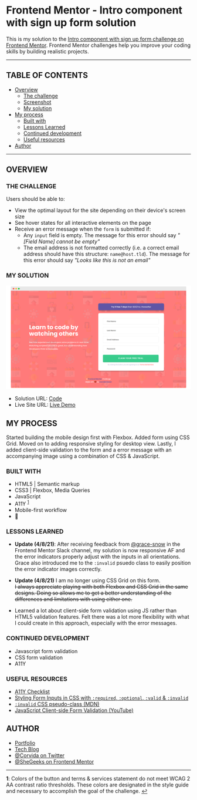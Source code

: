 # Frontend Mentor - Intro component with sign up form solution

This is my solution to the [Intro component with sign up form challenge on Frontend Mentor](https://www.frontendmentor.io/challenges/intro-component-with-signup-form-5cf91bd49edda32581d28fd1). Frontend Mentor challenges help you improve your coding skills by building realistic projects.

---

## TABLE OF CONTENTS

- [Overview](#overview)
  - [The challenge](#the-challenge)
  - [Screenshot](#screenshot)
  - [My solution](#my-solution)
- [My process](#my-process)
  - [Built with](#built-with)
  - [Lessons Learned](#lessons-learned)
  - [Continued development](#continued-development)
  - [Useful resources](#useful-resources)
- [Author](#author)

---

## OVERVIEW

### THE CHALLENGE

Users should be able to:

- View the optimal layout for the site depending on their device's screen size
- See hover states for all interactive elements on the page
- Receive an error message when the `form` is submitted if:
  - Any `input` field is empty. The message for this error should say _"[Field Name] cannot be empty"_
  - The email address is not formatted correctly (i.e. a correct email address should have this structure: `name@host.tld`). The message for this error should say _"Looks like this is not an email"_

### MY SOLUTION

![Survey Form Screenshot](screenshot.png)

- Solution URL: [Code](https://github.com/SheGeeks/Frontend-Mentor-Projects/tree/Frontend-Mentor-Projects/Signup%20Form)
- Live Site URL: [Live Demo](https://shegeeks.github.io/Frontend-Mentor-Projects/Signup%20Form/)

## MY PROCESS

Started building the mobile design first with Flexbox. Added form using CSS Grid. Moved on to adding responsive styling for desktop view. Lastly, I added client-side validation to the form and a error message with an accompanying image using a combination of CSS & JavaScript.

### BUILT WITH

- HTML5 | Semantic markup
- CSS3 | Flexbox, Media Queries
- JavaScript
- A11Y <sup id="a1">[1](#fn1)</sup>
- Mobile-first workflow
- 💝

### LESSONS LEARNED

- **Update (4/8/21)**: After receiving feedback from <a href="https://github.com/grace-snow">@grace-snow</a> in the Frontend Mentor Slack channel, my solution is now responsive AF and the error indicators properly adjust with the inputs in all orientations. Grace also introduced me to the `:invalid` psuedo class to easily position the error indicator images correctly.

- **Update (4/8/21)** I am no longer using CSS Grid on this form. <br>~~I always appreciate playing with both Flexbox and CSS Grid in the same designs. Doing so allows me to get a better understanding of the differences and limitations with using either one.~~

- Learned a lot about client-side form validation using JS rather than HTML5 validation features. Felt there was a lot more flexibility with what I could create in this approach, especially with the error messages.

### CONTINUED DEVELOPMENT

- Javascript form validation
- CSS form validation
- A11Y

### USEFUL RESOURCES

- [A11Y Checklist](https://www.a11yproject.com/checklist/)
- [Styling Form Inputs in CSS with `:required`, `:optional`, `:valid` & `:invalid`](https://www.digitalocean.com/community/tutorials/css-styling-form-input-validity)
- [`:invalid` CSS pseudo-class (MDN)](https://developer.mozilla.org/en-US/docs/Web/CSS/:invalid)
- [JavaScript Client-side Form Validation (YouTube)](https://www.youtube.com/watch?v=rsd4FNGTRBw)

## AUTHOR

- [Portfolio](https://corvida.netlify.app/)
- [Tech Blog](https://shegeeks.net)
- [@Corvida on Twitter](https://www.twitter.com/corvida)
- [@SheGeeks on Frontend Mentor](https://www.frontendmentor.io/profile/shegeeks)

---

<b><a id="fn1">1</a></b>: Colors of the button and terms & services statement do not meet WCAG 2 AA contrast ratio thresholds. These colors are designated in the style guide and necessary to accomplish the goal of the challenge. [↩](#a1)
